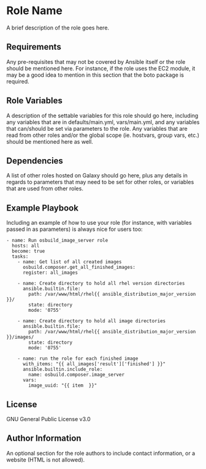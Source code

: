Role Name
=========

A brief description of the role goes here.

Requirements
------------

Any pre-requisites that may not be covered by Ansible itself or the role should be mentioned here. For instance, if the role uses the EC2 module, it may be a good idea to mention in this section that the boto package is required.

Role Variables
--------------

A description of the settable variables for this role should go here, including any variables that are in defaults/main.yml, vars/main.yml, and any variables that can/should be set via parameters to the role. Any variables that are read from other roles and/or the global scope (ie. hostvars, group vars, etc.) should be mentioned here as well.

Dependencies
------------

A list of other roles hosted on Galaxy should go here, plus any details in regards to parameters that may need to be set for other roles, or variables that are used from other roles.

Example Playbook
----------------

Including an example of how to use your role (for instance, with variables passed in as parameters) is always nice for users too:

    - name: Run osbuild_image_server role
      hosts: all
      become: true
      tasks:
        - name: Get list of all created images
          osbuild.composer.get_all_finished_images:
          register: all_images

        - name: Create directory to hold all rhel version directories
          ansible.builtin.file:
            path: /var/www/html/rhel{{ ansible_distribution_major_version }}/
            state: directory
            mode: '0755'

        - name: Create directory to hold all image directories
          ansible.builtin.file:
            path: /var/www/html/rhel{{ ansible_distribution_major_version }}/images/
            state: directory
            mode: '0755'

        - name: run the role for each finished image
          with_items: "{{ all_images['result']['finished'] }}"
          ansible.builtin.include_role:
            name: osbuild.composer.image_server
          vars:
            image_uuid: "{{ item  }}"


License
-------

GNU General Public License v3.0

Author Information
------------------

An optional section for the role authors to include contact information, or a website (HTML is not allowed).
